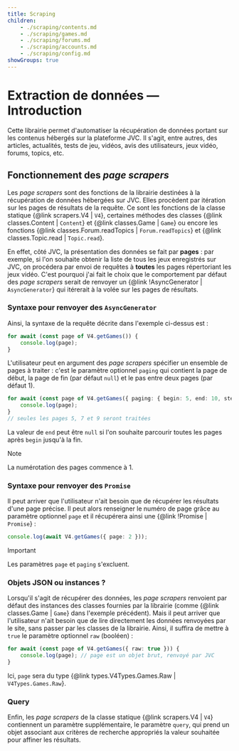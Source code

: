 ```yaml
---
title: Scraping
children:
    - ./scraping/contents.md
    - ./scraping/games.md
    - ./scraping/forums.md
    - ./scraping/accounts.md
    - ./scraping/config.md
showGroups: true
---
```


# Extraction de données — Introduction
Cette librairie permet d'automatiser la récupération de données portant sur les contenus hébergés sur la plateforme JVC. Il s'agit, entre autres, des articles, actualités, tests de jeu, vidéos, avis des utilisateurs, jeux vidéo, forums, topics, etc.

<div id="page-scrapers"></div>

## Fonctionnement des *page scrapers*
Les *page scrapers* sont des fonctions de la librairie destinées à la récupération de données hébergées sur JVC. Elles procèdent par itération sur les pages de résultats de la requête. Ce sont les fonctions de la classe statique {@link scrapers.V4 | `V4`}, certaines méthodes des classes {@link classes.Content | `Content`} et {@link classes.Game | `Game`} ou encore les fonctions {@link classes.Forum.readTopics | `Forum.readTopics`} et {@link classes.Topic.read | `Topic.read`}.

En effet, côté JVC, la présentation des données se fait par **pages** : par exemple, si l'on souhaite obtenir la liste de tous les jeux enregistrés sur JVC, on procédera par envoi de requêtes à **toutes** les pages répertoriant les jeux vidéo. C'est pourquoi j'ai fait le choix que le comportement par défaut des *page scrapers* serait de renvoyer un {@link !AsyncGenerator | `AsyncGenerator`} qui itérerait à la volée sur les pages de résultats.

### Syntaxe pour renvoyer des `AsyncGenerator`

Ainsi, la syntaxe de la requête décrite dans l'exemple ci-dessus est :

```ts
for await (const page of V4.getGames()) {
    console.log(page);
}
```

L'utilisateur peut en argument des *page scrapers* spécifier un ensemble de pages à traiter : c'est le paramètre optionnel `paging` qui contient la page de début, la page de fin (par défaut `null`) et le pas entre deux pages (par défaut 1).

```ts
for await (const page of V4.getGames({ paging: { begin: 5, end: 10, step: 2 } })) {
    console.log(page);
}
// seules les pages 5, 7 et 9 seront traitées
```

La valeur de `end` peut être `null` si l'on souhaite parcourir toutes les pages après `begin` jusqu'à la fin.

> [!NOTE]
> La numérotation des pages commence à 1.

### Syntaxe pour renvoyer des `Promise`
Il peut arriver que l'utilisateur n'ait besoin que de récupérer les résultats d'une page précise. Il peut alors renseigner le numéro de page grâce au paramètre optionnel `page` et il récupérera ainsi une {@link !Promise | `Promise`} :
```ts
console.log(await V4.getGames({ page: 2 }));
```

> [!IMPORTANT]
> Les paramètres `page` et `paging` s'excluent.

### Objets JSON ou instances ?

Lorsqu'il s'agit de récupérer des données, les *page scrapers* renvoient par défaut des instances des classes fournies par la librairie (comme {@link classes.Game | `Game`} dans l'exemple précédent). Mais il peut arriver que l'utilisateur n'ait besoin que de lire directement les données renvoyées par le site, sans passer par les classes de la librairie. Ainsi, il suffira de mettre à `true` le paramètre optionnel `raw` (booléen) :

```ts
for await (const page of V4.getGames({ raw: true })) {
    console.log(page); // page est un objet brut, renvoyé par JVC
}
```

Ici, `page` sera du type {@link types.V4Types.Games.Raw | `V4Types.Games.Raw`}.

### Query

Enfin, les *page scrapers* de la classe statique {@link scrapers.V4 | `V4`} contiennent un paramètre supplémentaire, le paramètre `query`, qui prend un objet associant aux critères de recherche appropriés la valeur souhaitée pour affiner les résultats.